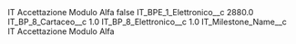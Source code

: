 <?xml version="1.0" encoding="UTF-8"?>
<CustomMetadata xmlns="http://soap.sforce.com/2006/04/metadata" xmlns:xsi="http://www.w3.org/2001/XMLSchema-instance" xmlns:xsd="http://www.w3.org/2001/XMLSchema">
    <label>IT Accettazione Modulo Alfa</label>
    <protected>false</protected>
    <values>
        <field>IT_BPE_1_Elettronico__c</field>
        <value xsi:type="xsd:double">2880.0</value>
    </values>
    <values>
        <field>IT_BP_8_Cartaceo__c</field>
        <value xsi:type="xsd:double">1.0</value>
    </values>
    <values>
        <field>IT_BP_8_Elettronico__c</field>
        <value xsi:type="xsd:double">1.0</value>
    </values>
    <values>
        <field>IT_Milestone_Name__c</field>
        <value xsi:type="xsd:string">IT Accettazione Modulo Alfa</value>
    </values>
</CustomMetadata>
